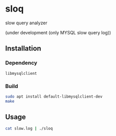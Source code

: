 # sloq
slow query analyzer

(under development (only MYSQL slow query log))

## Installation
### Dependency
`libmysqlclient`

### Build
```bash
sudo apt install default-libmysqlclient-dev
make
```

## Usage
```bash
cat slow.log | ./sloq
```
